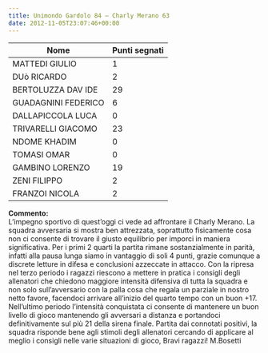 ```yaml
---
title: Unimondo Gardolo 84 – Charly Merano 63
date: 2012-11-05T23:07:46+00:00
---
```

| **Nome** | **Punti segnati** |
| -------- | ----------------- |
| MATTEDI GIULIO | 1 |
| DUò RICARDO | 2 | 
| BERTOLUZZA DAV IDE | 29 |
| GUADAGNINI FEDERICO | 6 |
| DALLAPICCOLA LUCA | 0 | 
| TRIVARELLI GIACOMO | 23 |
| NDOME KHADIM | 0 | 
| TOMASI OMAR | 0 |  
| GAMBINO LORENZO | 19 |
| ZENI FILIPPO | 2 | 
| FRANZOI NICOLA | 2 |
 
**Commento:**  
L’impegno sportivo di quest’oggi ci vede ad affrontare il Charly Merano. La squadra avversaria si mostra ben attrezzata, soprattutto fisicamente cosa non ci consente di trovare il giusto equilibrio per imporci in maniera significativa. Per i primi 2 quarti la partita rimane sostanzialmente in parità, infatti alla pausa lunga siamo in vantaggio di soli 4 punti, grazie comunque a discrete letture in difesa e conclusioni azzeccate in attacco. Con la ripresa nel terzo periodo i ragazzi riescono a mettere in pratica i consigli degli allenatori che chiedono maggiore intensità difensiva di tutta la squadra e non solo sull’avversario con la palla cosa che regala un parziale in nostro netto favore, facendoci arrivare all’inizio del quarto tempo con un buon +17. Nell’ultimo periodo l’intensità conquistata ci consente di mantenere un buon livello di gioco mantenendo gli avversari a distanza e portandoci definitivamente sul più 21 della sirena finale. Partita dai connotati positivi, la squadra risponde bene agli stimoli degli allenatori cercando di applicare al meglio i consigli nelle varie situazioni di gioco, Bravi ragazzi! M.Bosetti